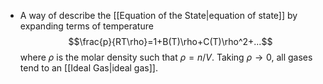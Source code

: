 - A way of describe the [[Equation of the State|equation of state]] by expanding terms of temperature
$$\frac{p}{RT\rho}=1+B(T)\rho+C(T)\rho^2+...$$
where $\rho$ is the molar density such that $\rho = n/V$.
Taking $\rho \to 0$, all gases tend to an [[Ideal Gas|ideal gas]].